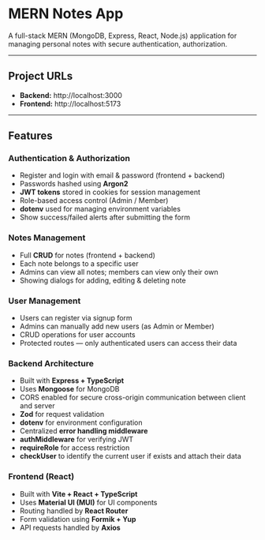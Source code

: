 # MERN Notes App

A full-stack MERN (MongoDB, Express, React, Node.js) application for managing personal notes with secure authentication, authorization.
 
---

## Project URLs
- **Backend:** http://localhost:3000  
- **Frontend:** http://localhost:5173  

---

## Features

### Authentication & Authorization
- Register and login with email & password (frontend + backend)
- Passwords hashed using **Argon2**
- **JWT tokens** stored in cookies for session management
- Role-based access control (Admin / Member)
- **dotenv** used for managing environment variables
- Show success/failed alerts after submitting the form

### Notes Management
- Full **CRUD** for notes (frontend + backend)
- Each note belongs to a specific user
- Admins can view all notes; members can view only their own
- Showing dialogs for adding, editing & deleting note

### User Management
- Users can register via signup form  
- Admins can manually add new users (as Admin or Member)  
- CRUD operations for user accounts
- Protected routes — only authenticated users can access their data  

### Backend Architecture
- Built with **Express + TypeScript**
- Uses **Mongoose** for MongoDB
- CORS enabled for secure cross-origin communication between client and server
- **Zod** for request validation
- **dotenv** for environment configuration
- Centralized **error handling middleware**
- **authMiddleware** for verifying JWT
- **requireRole** for access restriction
- **checkUser** to identify the current user if exists and attach their data

### Frontend (React)
- Built with **Vite + React + TypeScript**
- Uses **Material UI (MUI)** for UI components
- Routing handled by **React Router**
- Form validation using **Formik + Yup**
- API requests handled by **Axios**